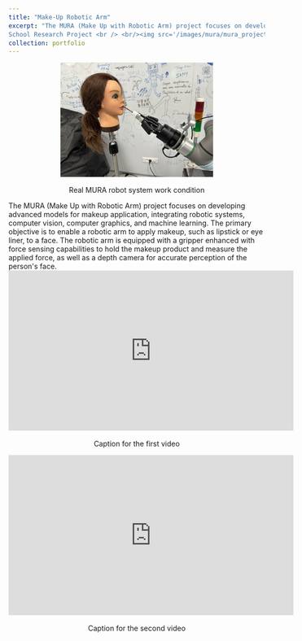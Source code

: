 ```yaml
---
title: "Make-Up Robotic Arm"
excerpt: "The MURA (Make Up with Robotic Arm) project focuses on developing advanced models for makeup application, integrating robotic systems, computer vision, computer graphics, and machine learning. The primary objective is to enable a robotic arm to apply makeup, such as lipstick or eye liner, to a face. The robotic arm is equipped with a gripper enhanced with force sensing capabilities to hold the makeup product and measure the applied force, as well as a depth camera for accurate perception of the person's face. 
School Research Project <br /> <br/><img src='/images/mura/mura_project_1.png'/>"
collection: portfolio
---
```

<div align="center">
  <img src="/images/mura/ur5_robot.jpg" width="300">
  <br>
  <p>Real MURA robot system work condition</p>
</div>
The MURA (Make Up with Robotic Arm) project focuses on developing advanced models for makeup application, integrating robotic systems, computer vision, computer graphics, and machine learning. The primary objective is to enable a robotic arm to apply makeup, such as lipstick or eye liner, to a face. The robotic arm is equipped with a gripper enhanced with force sensing capabilities to hold the makeup product and measure the applied force, as well as a depth camera for accurate perception of the person's face. 

<div align="center">
  <iframe width="560" height="315" src="https://youtu.be/2RD5qAXnDT8?si=cJuJLJJJmrbEwzp_" frameborder="0" allow="accelerometer; autoplay; clipboard-write; encrypted-media; gyroscope; picture-in-picture" allowfullscreen></iframe>
  <p>Caption for the first video</p>
</div>

<div align="center">
  <iframe width="560" height="315" src="https://drive.google.com/file/d/1Pj3Jq-9fJCHsB-VlBw_cPJaKj1OCRem1/view?usp=sharing" frameborder="0" allow="accelerometer; autoplay; clipboard-write; encrypted-media; gyroscope; picture-in-picture" allowfullscreen></iframe>
  <p>Caption for the second video</p>
</div>
